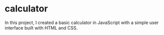 # calculator

In this project, I created a basic calculator in JavaScript with a simple user interface built with HTML and CSS.
